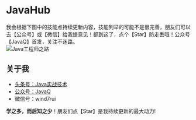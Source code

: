 # JavaHub
我会根据下图中的技能点持续更新内容，技能列举的可能不是很完善，朋友们可以去【公众号】或【微信】给我提意见！都到这了，点个【Star】防走丢哦！公众号【JavaQ】首发，关注不迷路。<br/>
![Java工程师之路](https://github.com/wind7rui/JavaHub/blob/master/pics/Java%E5%B7%A5%E7%A8%8B%E5%B8%88%E4%B9%8B%E8%B7%AF.png)

## 关于我
* [头条号：Java实战技术](https://www.toutiao.com/c/user/62859607968/#mid=1575311975640078)
* [公众号：JavaQ](https://mp.weixin.qq.com/s/QE2PY9B4iFFV9gCabkJzcw?_blank)
* 微信号：wind7rui

**学之多，而后知之少**！朋友们点【Star】是我持续更新的最大动力!
